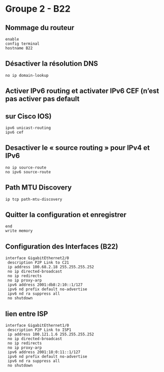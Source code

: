 # Groupe 2 - B22


## Nommage du routeur
```console
enable
config terminal
hostname B22
```

## Désactiver la résolution DNS
```console
no ip domain-lookup
```

## Activer IPv6 routing et activater IPv6 CEF (n’est pas activer pas default
## sur Cisco IOS)
```console
ipv6 unicast-routing
ipv6 cef
```

##  Desactiver le « source routing » pour IPv4 et IPv6
```console
no ip source-route
no ipv6 source-route
```

## Path MTU Discovery
```console
ip tcp path-mtu-discovery
```

## Quitter la configuration et enregistrer
```console
end
write memory
```


## Configuration des Interfaces (B22)
```console
interface GigabitEthernet2/0
 description P2P Link to C21
 ip address 100.68.2.18 255.255.255.252
 no ip directed-broadcast
 no ip redirects
 no ip proxy-arp
 ipv6 address 2001:db8:2:10::1/127
 ipv6 nd prefix default no-advertise
 ipv6 nd ra suppress all
 no shutdown
```

## lien entre ISP
```console
interface GigabitEthernet1/0
 description P2P Link to ISP1
 ip address 100.121.1.6 255.255.255.252
 no ip directed-broadcast
 no ip redirects
 no ip proxy-arp
 ipv6 address 2001:18:0:11::1/127
 ipv6 nd prefix default no-advertise
 ipv6 nd ra suppress all
 no shutdown
```

